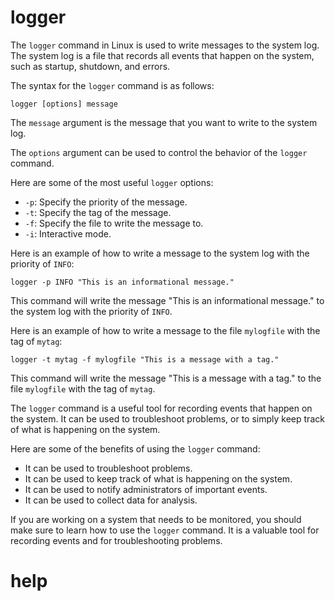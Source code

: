 # logger 

The `logger` command in Linux is used to write messages to the system log. The system log is a file that records all events that happen on the system, such as startup, shutdown, and errors.

The syntax for the `logger` command is as follows:

```
logger [options] message
```

The `message` argument is the message that you want to write to the system log.

The `options` argument can be used to control the behavior of the `logger` command.

Here are some of the most useful `logger` options:

* `-p`: Specify the priority of the message.
* `-t`: Specify the tag of the message.
* `-f`: Specify the file to write the message to.
* `-i`: Interactive mode.

Here is an example of how to write a message to the system log with the priority of `INFO`:

```
logger -p INFO "This is an informational message."
```

This command will write the message "This is an informational message." to the system log with the priority of `INFO`.

Here is an example of how to write a message to the file `mylogfile` with the tag of `mytag`:

```
logger -t mytag -f mylogfile "This is a message with a tag."
```

This command will write the message "This is a message with a tag." to the file `mylogfile` with the tag of `mytag`.

The `logger` command is a useful tool for recording events that happen on the system. It can be used to troubleshoot problems, or to simply keep track of what is happening on the system.

Here are some of the benefits of using the `logger` command:

* It can be used to troubleshoot problems.
* It can be used to keep track of what is happening on the system.
* It can be used to notify administrators of important events.
* It can be used to collect data for analysis.

If you are working on a system that needs to be monitored, you should make sure to learn how to use the `logger` command. It is a valuable tool for recording events and for troubleshooting problems.




# help 

```

```
